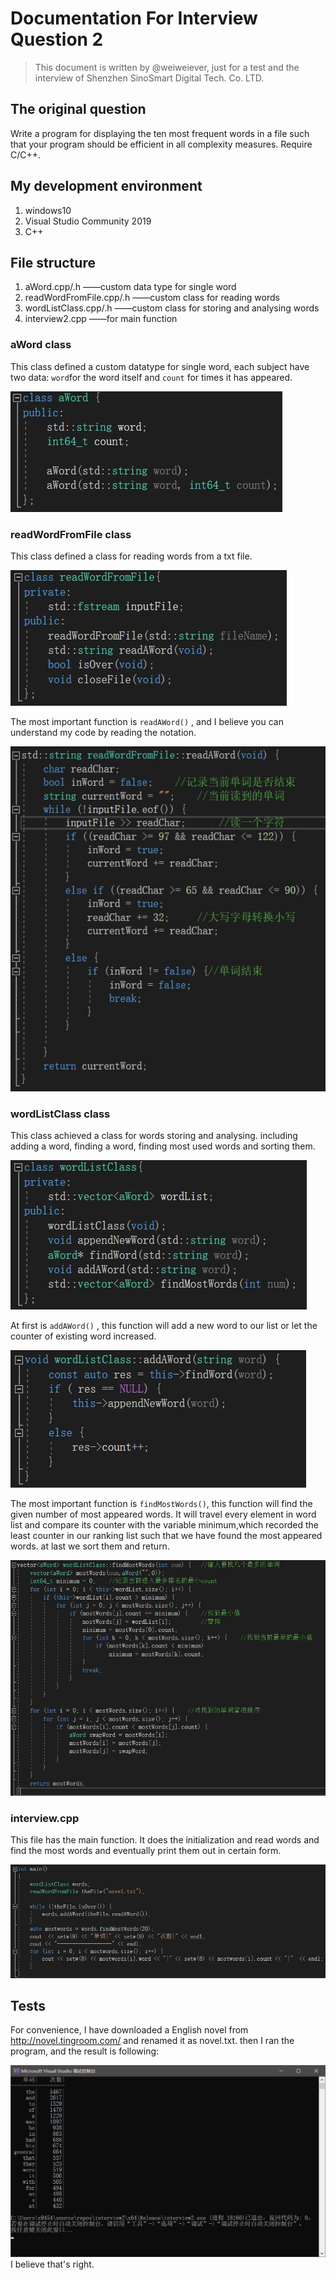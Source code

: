 # Documentation For Interview Question 2
>This document is written by @weiweiever, just for a test and  the interview of Shenzhen SinoSmart Digital Tech. Co. LTD.
## The original question
Write a program for displaying the ten most frequent words in a file such that your program should be efficient in all complexity measures. Require C/C++.

## My development environment

1. windows10 
2. Visual Studio Community 2019 
3.  C++

## File structure
1. aWord.cpp/.h	——custom data type for single word
2. readWordFromFile.cpp/.h 	——custom class for reading words
3. wordListClass.cpp/.h	——custom class for storing and analysing words
4. interview2.cpp     ——for main function

### aWord class
This class defined a custom datatype for single word, each subject have two data: `word`for the word itself and `count` for times it has appeared.

![aWord](./pics/aWord.jpg)

### readWordFromFile class
This class defined a class for reading words from a txt file. 

![readWordFromFile](./pics/readWordFromFile.jpg)

The most important function is `readAWord()` , and I believe you can understand my code by reading the notation.

![readAWord](./pics/readAWord.jpg)

### wordListClass class
This class achieved a class for words storing and analysing. including adding a word, finding a word, finding most used words and sorting them.

![wordListClass](./pics/wordListClass.jpg)

At first is `addAWord()` , this function will add a new word to our list or let the counter of existing word increased.

![addAWord](./pics/addAWord.jpg)

The most important function  is `findMostWords()`, this function will find the given number of most appeared words. It will travel every element in word list and compare its counter with the variable minimum,which recorded the least counter in our ranking list such that we have found the most appeared words. at last we sort them and return.

![findMostWords](./pics/findMostWords.jpg)

### interview.cpp

This file has the main function. It does the initialization and read words and find the most words and eventually print them out in certain form.

![main](./pics/main.jpg)

## Tests
For convenience, I have downloaded a English novel from http://novel.tingroom.com/ and renamed it as novel.txt. then I ran the program, and the result is following:

![result](./pics/result.jpg)
I believe that's right.
